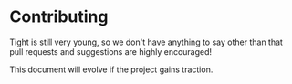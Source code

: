 # Contributing

Tight is still very young, so we don't have anything to say other than
that pull requests and suggestions are highly encouraged!

This document will evolve if the project gains traction.
